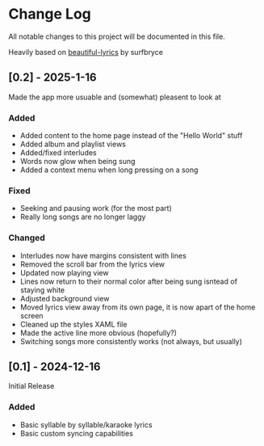 # Change Log
All notable changes to this project will be documented in this file.

Heavily based on [beautiful-lyrics](https://github.com/surfbryce/beautiful-lyrics) by surfbryce

## [0.2] - 2025-1-16
  
Made the app more usuable and (somewhat) pleasent to look at
 
### Added
 - Added content to the home page instead of the "Hello World" stuff
 - Added album and playlist views
 - Added/fixed interludes
 - Words now glow when being sung
 - Added a context menu when long pressing on a song

### Fixed
- Seeking and pausing work (for the most part)
- Really long songs are no longer laggy

### Changed
 - Interludes now have margins consistent with lines
 - Removed the scroll bar from the lyrics view
 - Updated now playing view
 - Lines now return to their normal color after being sung isntead of staying white
 - Adjusted background view
 - Moved lyrics view away from its own page, it is now apart of the home screen
 - Cleaned up the styles XAML file
 - Made the active line more obvious (hopefully?)
 - Switching songs more consistently works (not always, but usually)
 
## [0.1] - 2024-12-16
 Initial Release
 
### Added
  - Basic syllable by syllable/karaoke lyrics
  - Basic custom syncing capabilities